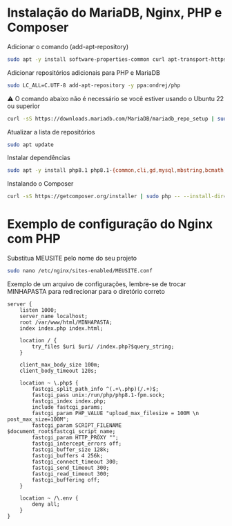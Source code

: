 # Instalação do MariaDB, Nginx, PHP e Composer
Adicionar o comando (add-apt-repository)
```sh
sudo apt -y install software-properties-common curl apt-transport-https ca-certificates gnupg
```
Adicionar repositórios adicionais para PHP e MariaDB
```sh
sudo LC_ALL=C.UTF-8 add-apt-repository -y ppa:ondrej/php
```
⚠️ O comando abaixo não é necessário se você estiver usando o Ubuntu 22 ou superior
```sh
curl -sS https://downloads.mariadb.com/MariaDB/mariadb_repo_setup | sudo bash
```
Atualizar a lista de repositórios
```sh
sudo apt update
```
Instalar dependências
```sh
sudo apt -y install php8.1 php8.1-{common,cli,gd,mysql,mbstring,bcmath,xml,fpm,curl,zip} mariadb-server nginx tar unzip
```
Instalando o Composer
```sh
curl -sS https://getcomposer.org/installer | sudo php -- --install-dir=/usr/local/bin --filename=composer
```

# Exemplo de configuração do Nginx com PHP
Substitua MEUSITE pelo nome do seu projeto
```sh
sudo nano /etc/nginx/sites-enabled/MEUSITE.conf
```
Exemplo de um arquivo de configurações, lembre-se de trocar MINHAPASTA para redirecionar para o diretório correto
```
server {
    listen 1000;
    server_name localhost;
    root /var/www/html/MINHAPASTA;
    index index.php index.html;

    location / {
        try_files $uri $uri/ /index.php?$query_string;
    }

    client_max_body_size 100m;
    client_body_timeout 120s;

    location ~ \.php$ {
        fastcgi_split_path_info ^(.+\.php)(/.+)$;
        fastcgi_pass unix:/run/php/php8.1-fpm.sock;
        fastcgi_index index.php;
        include fastcgi_params;
        fastcgi_param PHP_VALUE "upload_max_filesize = 100M \n post_max_size=100M";
        fastcgi_param SCRIPT_FILENAME $document_root$fastcgi_script_name;
        fastcgi_param HTTP_PROXY "";
        fastcgi_intercept_errors off;
        fastcgi_buffer_size 128k;
        fastcgi_buffers 4 256k;
        fastcgi_connect_timeout 300;
        fastcgi_send_timeout 300;
        fastcgi_read_timeout 300;
        fastcgi_buffering off;
    }

    location ~ /\.env {
        deny all;
    }
}
```

